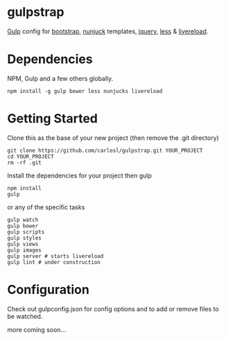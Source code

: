 gulpstrap
=========

[Gulp](https://github.com/wearefractal/gulp) config for [bootstrap](http://getbootstrap.com/), [nunjuck](http://jlongster.github.io/nunjucks/) templates, [jquery](http://jquery.com/), [less](http://lesscss.org/) & [livereload](http://livereload.com/).

Dependencies
=========

NPM, Gulp and a few others globally.

```
npm install -g gulp bower less nunjucks livereload
```

Getting Started
=========

Clone this as the base of your new project (then remove the .git directory)

```
git clone https://github.com/carlosl/gulpstrap.git YOUR_PROJECT
cd YOUR_PROJECT
rm -rf .git
```

Install the dependencies for your project then gulp

```
npm install
gulp
```

or any of the specific tasks

```
gulp watch
gulp bower
gulp scripts
gulp styles
gulp views
gulp images
gulp server # starts livereload
gulp lint # under construction
```

Configuration
=========

Check out gulpconfig.json for config options and to add or remove files to be watched.

more coming soon...
